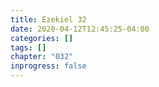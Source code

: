 ```yaml
---
title: Ezekiel 32
date: 2020-04-12T12:45:25-04:00
categories: []
tags: []
chapter: "032"
inprogress: false
---
```


